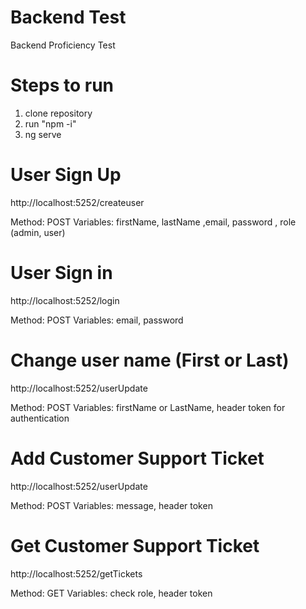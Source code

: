 # Backend Test

Backend Proficiency Test

# Steps to run

1. clone repository
2. run "npm -i"
3. ng serve

# User Sign Up

http://localhost:5252/createuser

Method: POST
Variables: firstName, lastName ,email, password , role (admin, user)

# User Sign in

http://localhost:5252/login

Method: POST
Variables: email, password

# Change user name (First or Last)

http://localhost:5252/userUpdate

Method: POST
Variables: firstName or LastName, header token for authentication

# Add Customer Support Ticket

http://localhost:5252/userUpdate

Method: POST
Variables: message, header token

# Get Customer Support Ticket

http://localhost:5252/getTickets

Method: GET
Variables: check role, header token
